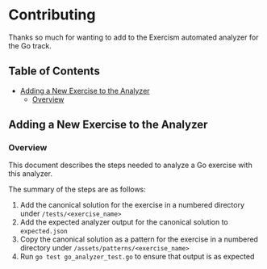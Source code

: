 # Contributing

Thanks so much for wanting to add to the Exercism automated analyzer for the
Go track.

## Table of Contents

<!-- vim-markdown-toc GFM -->

- [Adding a New Exercise to the Analyzer](#adding-a-new-exercise-to-the-analyzer)
  - [Overview](#overview)

<!-- vim-markdown-toc -->

## Adding a New Exercise to the Analyzer

### Overview

This document describes the steps needed to analyze a Go exercise with this
analyzer.

The summary of the steps are as follows:

1. Add the canonical solution for the exercise in a numbered directory under
   `/tests/<exercise_name>`
2. Add the expected analyzer output for the canonical solution to `expected.json`
3. Copy the canonical solution as a pattern for the exercise in a numbered
   directory under `/assets/patterns/<exercise_name>`
4. Run `go test go_analyzer_test.go` to ensure that output is as expected
